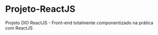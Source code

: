 # Projeto-ReactJS
Projeto DIO ReactJS -  Front-end totalmente componentizado na prática com ReactJS
